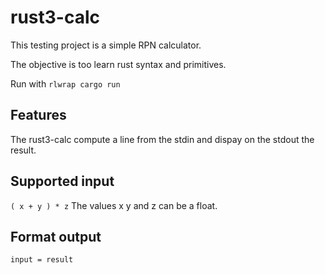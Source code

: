 # rust3-calc

This testing project is a simple RPN calculator.

The objective is too learn rust syntax and primitives.

Run with ``rlwrap cargo run``

## Features

The rust3-calc compute a line from the stdin and dispay on the stdout the result.

## Supported input
``( x + y ) * z`` The values x y and z can be a float.

## Format output

``input = result``
